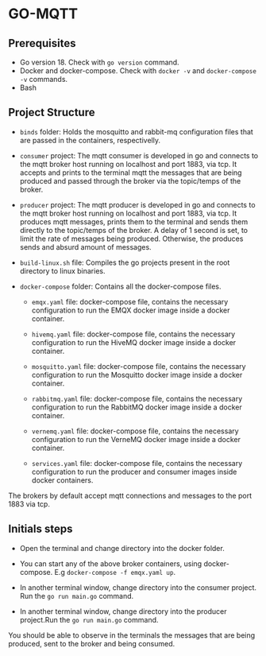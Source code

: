 # GO-MQTT

## Prerequisites

* Go version 18. Check with `go version` command.
* Docker and docker-compose. Check with `docker -v` and `docker-compose -v` commands.
* Bash

## Project Structure

* `binds` folder: Holds the mosquitto and rabbit-mq configuration files that are passed in the containers, respectivelly.

* `consumer` project: The mqtt consumer is developed in go and connects to the mqtt broker host running on localhost and port 1883, via tcp. It accepts and prints to the terminal mqtt the messages that are being produced and passed through the broker via the topic/temps of the broker.

* `producer` project: The mqtt producer is developed in go and connects to the mqtt broker host running on localhost and port 1883, via tcp. It produces mqtt messages, prints them to the terminal and sends them directly to the topic/temps of the broker. A delay of 1 second is set, to limit the rate of messages being produced. Otherwise, the produces sends and absurd amount of messages.

* `build-linux.sh` file: Compiles the go projects present in the root directory to linux binaries.

* `docker-compose` folder: Contains all the docker-compose files.

    * `emqx.yaml` file: docker-compose file, contains the necessary configuration to run the EMQX docker image inside a docker container.

    * `hivemq.yaml` file: docker-compose file, contains the necessary configuration to run the HiveMQ docker image inside a docker container.

    * `mosquitto.yaml` file: docker-compose file, contains the necessary configuration to run the Mosquitto docker image inside a docker container.

    * `rabbitmq.yaml` file: docker-compose file, contains the necessary configuration to run the RabbitMQ docker image inside a docker container.

    * `vernemq.yaml` file: docker-compose file, contains the necessary configuration to run the VerneMQ docker image inside a docker container.

    * `services.yaml` file: docker-compose file, contains the necessary configuration to run the producer and consumer images inside docker containers.

The brokers by default accept mqtt connections and messages to the port 1883 via tcp.

## Initials steps

* Open the terminal and change directory into the docker folder. 

* You can start any of the above broker containers, using docker-compose. E.g `docker-compose -f emqx.yaml up`.

* In another terminal window, change directory into the consumer project. Run the `go run main.go` command.

* In another terminal window, change directory into the producer project.Run the `go run main.go` command.

You should be able to observe in the terminals the messages that are being produced, sent to the broker and being consumed.
